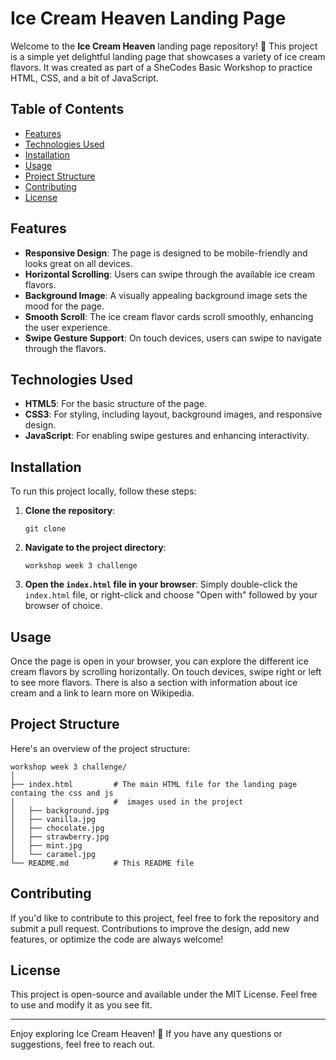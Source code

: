 # Ice Cream Heaven Landing Page

Welcome to the **Ice Cream Heaven** landing page repository! 🍦 This project is a simple yet delightful landing page that showcases a variety of ice cream flavors. It was created as part of a SheCodes Basic Workshop to practice HTML, CSS, and a bit of JavaScript.

## Table of Contents

- [Features](#features)
- [Technologies Used](#technologies-used)
- [Installation](#installation)
- [Usage](#usage)
- [Project Structure](#project-structure)
- [Contributing](#contributing)
- [License](#license)

## Features

- **Responsive Design**: The page is designed to be mobile-friendly and looks great on all devices.
- **Horizontal Scrolling**: Users can swipe through the available ice cream flavors.
- **Background Image**: A visually appealing background image sets the mood for the page.
- **Smooth Scroll**: The ice cream flavor cards scroll smoothly, enhancing the user experience.
- **Swipe Gesture Support**: On touch devices, users can swipe to navigate through the flavors.

## Technologies Used

- **HTML5**: For the basic structure of the page.
- **CSS3**: For styling, including layout, background images, and responsive design.
- **JavaScript**: For enabling swipe gestures and enhancing interactivity.

## Installation

To run this project locally, follow these steps:

1. **Clone the repository**:
   ```
   git clone 
   ```
   
2. **Navigate to the project directory**:
   ```
   workshop week 3 challenge 
   ```

3. **Open the `index.html` file in your browser**:
   Simply double-click the `index.html` file, or right-click and choose "Open with" followed by your browser of choice.

## Usage

Once the page is open in your browser, you can explore the different ice cream flavors by scrolling horizontally. On touch devices, swipe right or left to see more flavors. There is also a section with information about ice cream and a link to learn more on Wikipedia.

## Project Structure

Here's an overview of the project structure:

```
workshop week 3 challenge/
│
├── index.html         # The main HTML file for the landing page containg the css and js
|                      #  images used in the project
│   ├── background.jpg
│   ├── vanilla.jpg
│   ├── chocolate.jpg
│   ├── strawberry.jpg
│   ├── mint.jpg
│   └── caramel.jpg
└── README.md          # This README file
```

## Contributing

If you'd like to contribute to this project, feel free to fork the repository and submit a pull request. Contributions to improve the design, add new features, or optimize the code are always welcome!

## License

This project is open-source and available under the MIT License. Feel free to use and modify it as you see fit.

---

Enjoy exploring Ice Cream Heaven! 🍨 If you have any questions or suggestions, feel free to reach out.

```



